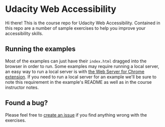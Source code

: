 <!-- python -m SimpleHTTPServer -->

# Udacity Web Accessibility

Hi there! This is the course repo for Udacity Web Accessibility. Contained in
this repo are a number of sample exercises to help you improve your
accessibility skills.

## Running the examples

Most of the examples can just have their `index.html` dragged into the browser
in order to run. Some examples may require running a local server, an easy
way to run a local server is with [the Web Server for Chrome extension](https://chrome.google.com/webstore/detail/web-server-for-chrome/ofhbbkphhbklhfoeikjpcbhemlocgigb?hl=en). If you need to run a local server for an example we'll
be sure to note this requirement in the example's README as well as in the
course instructor notes.

## Found a bug?

Please feel free to [create an issue](https://github.com/udacity/ud891/issues/new)
if you find anything wrong with the exercises.
